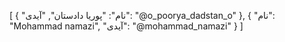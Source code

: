 [
  {
    "نام": "پوریا دادستان",
    "آیدی": "@o_poorya_dadstan_o"
  },
  {
    "نام": "Mohammad namazi",
    "آیدی": "@mohammad_namazi"
  }
]
